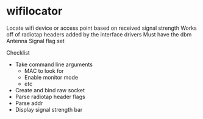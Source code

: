 # wifilocator
Locate wifi device or access point based on received signal strength
Works off of radiotap headers added by the interface drivers
Must have the dbm Antenna Signal flag set

Checklist
- Take command line arguments
  - MAC to look for
  - Enable monitor mode
  - etc
- Create and bind raw socket
- Parse radiotap header flags
- Parse addr
- Display signal strength bar
